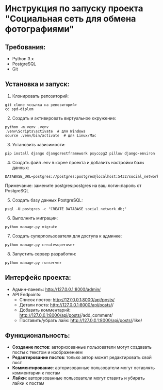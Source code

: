 # Инструкция по запуску проекта "Социальная сеть для обмена фотографиями"

## Требования:
- Python 3.x
- PostgreSQL
- Git

## Установка и запуск:

1. Клонировать репозиторий:
```
git clone <ссылка на репозиторий>
cd spd-diplom
```

2. Создать и активировать виртуальное окружение:
```
python -m venv .venv
.venv\Scripts\activate  # для Windows
source .venv/bin/activate  # для Linux/Mac
```

3. Установить зависимости:
```
pip install django djangorestframework psycopg2 pillow django-environ
```

4. Создать файл .env в корне проекта и добавить настройки базы данных:
```
DATABASE_URL=postgres://postgres:postgres@localhost:5432/social_network_db
```
Примечание: замените postgres:postgres на ваш логин:пароль от PostgreSQL

5. Создать базу данных PostgreSQL:
```
psql -U postgres -c "CREATE DATABASE social_network_db;"
```

6. Выполнить миграции:
```
python manage.py migrate
```

7. Создать суперпользователя для доступа к админке:
```
python manage.py createsuperuser
```

8. Запустить сервер разработки:
```
python manage.py runserver
```

## Интерфейс проекта:

- Админ-панель: http://127.0.0.1:8000/admin/
- API Endpoints:
  - Список постов: http://127.0.0.1:8000/api/posts/
  - Детали поста: http://127.0.0.1:8000/api/posts/<id>/
  - Добавить комментарий: http://127.0.0.1:8000/api/posts/<id>/add_comment/
  - Поставить/убрать лайк: http://127.0.0.1:8000/api/posts/<id>/like/

## Функциональность:

- **Создание постов**: авторизованные пользователи могут создавать посты с текстом и изображением
- **Редактирование постов**: только автор может редактировать свой пост
- **Комментирование**: авторизованные пользователи могут оставлять комментарии к постам
- **Лайки**: авторизованные пользователи могут ставить и убирать лайки к постам 